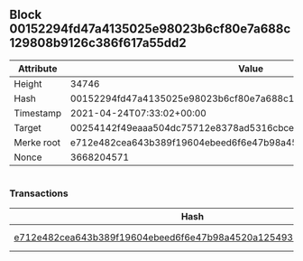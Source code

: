 ## Block 00152294fd47a4135025e98023b6cf80e7a688c129808b9126c386f617a55dd2

Attribute | Value
--- | ---
Height | 34746
Hash | 00152294fd47a4135025e98023b6cf80e7a688c129808b9126c386f617a55dd2
Timestamp | 2021-04-24T07:33:02+00:00
Target | 00254142f49eaaa504dc75712e8378ad5316cbcead634704b3734b6271167cc4
Merke root | e712e482cea643b389f19604ebeed6f6e47b98a4520a125493448bf37b0bd956
Nonce | 3668204571

```

```

### Transactions

Hash | Amount
--- | ---
[e712e482cea643b389f19604ebeed6f6e47b98a4520a125493448bf37b0bd956](e712e482cea643b389f19604ebeed6f6e47b98a4520a125493448bf37b0bd956.md) | 10.00000000 SKEPTI 

